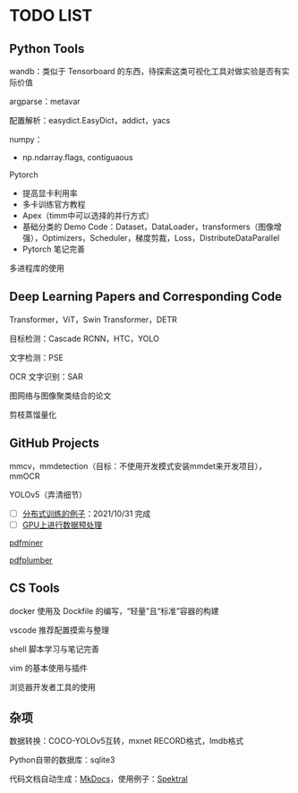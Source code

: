 # TODO LIST

## Python Tools

wandb：类似于 Tensorboard 的东西，待探索这类可视化工具对做实验是否有实际价值

argparse：metavar

配置解析：easydict.EasyDict，addict，yacs

numpy：

- np.ndarray.flags, contiguaous

Pytorch

- 提高显卡利用率
- 多卡训练官方教程
- Apex（timm中可以选择的并行方式）
- 基础分类的 Demo Code：Dataset，DataLoader，transformers（图像增强），Optimizers，Scheduler，梯度剪裁，Loss，DistributeDataParallel
- Pytorch 笔记完善

多进程库的使用

## Deep Learning Papers and Corresponding Code

Transformer，ViT，Swin Transformer，DETR

目标检测：Cascade RCNN，HTC，YOLO

文字检测：PSE

OCR 文字识别：SAR

图网络与图像聚类结合的论文

剪枝蒸馏量化

## GitHub Projects

mmcv，mmdetection（目标：不使用开发模式安装mmdet来开发项目），mmOCR

YOLOv5（弄清细节）

- [ ] [分布式训练的例子](https://github.com/tczhangzhi/pytorch-distributed)：2021/10/31 完成
- [ ] [GPU上进行数据预处理](https://github.com/NVIDIA/DALI)

[pdfminer](https://github.com/pdfminer/pdfminer.six)

[pdfplumber](https://github.com/jsvine/pdfplumber)

## CS Tools

docker 使用及 Dockfile 的编写，“轻量”且“标准”容器的构建

vscode 推荐配置摸索与整理

shell 脚本学习与笔记完善

vim 的基本使用与插件

浏览器开发者工具的使用

## 杂项

数据转换：COCO-YOLOv5互转，mxnet RECORD格式，lmdb格式

Python自带的数据库：sqlite3

代码文档自动生成：[MkDocs](https://www.mkdocs.org/)，使用例子：[Spektral](https://github.com/danielegrattarola/spektral/)
